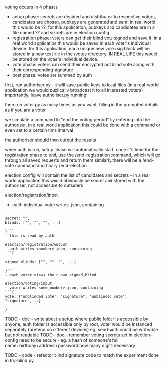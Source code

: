 voting occurs in 4 phases

- setup phase: secrets are decided and distributed to respective voters, candidates are chosen, pubkeys are generated and sent. in real world this would be ??, for this
    application, pubkeys and candidates are in a file named ?? and secrets are in election.config
- registration phase: voters can get their blind vote signed and save it. in a real world application this would be saved in each voter's individual device. for this
    application, each unique new vote+sig block will be stored in a new text file in the /votes directory. IN REAL LIFE this would be stored on the voter's individual device.
- vote phase: voters can send their encrypted not blind vote along with their corresponding signature
- post phase: votes are summed by auth


first, run authoriser.py - it will save public keys to local files (in a real-world application we would publically broadcast it to all interested voters)
importantly, leave authoriser.py running!

then run voter.py as many times as you want, filling in the prompted details as if you are a voter

we simulate a command to "end the voting period" by entering <??> into the authoriser. in a real world application this could be done with a command or even
set to a certain time interval

the authoriser should then output the results

when auth is run, setup phase will automatically start. once it's time for the registration phase to end, use the /end-registration command, which will go through all
saved requests and return them
similarly there will be a /end-vote command
and finally /end-election

election.config will contain the list of candidates and secrets - in a real world application this would obviously be secret and stored with the authoriser,
not accessible to outsiders

election/registration/input
- each individual voter writes <number>.json, containing
```{

secret: "",
blinds: ["", "", "", ...]

}```
- this is read by auth

election/registration/output
- auth writes <number>.json, containing
```{

signed_blinds: ["", "", "", ...]

}```
- each voter views their own signed_blind

election/voting/input
- voter writes <new_number>.json, containing
```{
vote: {"unblinded vote": "signature", "unblinded vote": "signature",...}

}
```

TODO - doc - write about a setup where public folder is accessible by anyone, auth folder is accessible only by root, voter would be instanced separately (pretend on different devices)
    eg. send-auth could be writeable but not readable
TODO - doc - remember voting secrets set in election-config need to be secure - eg. a hash of someone's full name+birthday+address+password how many digits necessary

TODO - code - refactor blind signature code to match the experiment done in try-blind.py